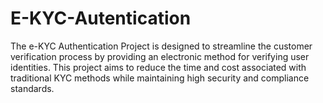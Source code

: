# E-KYC-Autentication
The e-KYC Authentication Project is designed to streamline the customer verification process by providing an electronic method for verifying user identities. This project aims to reduce the time and cost associated with traditional KYC methods while maintaining high security and compliance standards.
